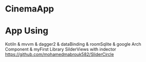 # CinemaApp
# App Using  
Kotiln & mvvm & dagger2 & dataBinding & roomSqlite & google Arch Component & myFirst Library SilderViews with indector  https://github.com/mohamedmabrouk582/SliderCircle 
